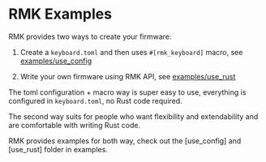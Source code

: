 # RMK Examples

RMK provides two ways to create your firmware: 

1. Create a `keyboard.toml` and then uses `#[rmk_keyboard]` macro, see [examples/use_config]()

2. Write your own firmware using RMK API, see [examples/use_rust]()

The toml configuration + macro way is super easy to use, everything is configured in `keyboard.toml`, no Rust code required.

The second way suits for people who want flexibility and extendability and are comfortable with writing Rust code. 

RMK provides examples for both way, check out the [use_config] and [use_rust] folder in examples.
